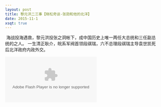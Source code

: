 ```yaml
---
layout: post
title: 黎元洪二三事【晓松奇谈-张勋和他的北洋】
date: 2015-11-1
xsqt: true
---
```


<img class="img-responsive" src="http://placehold.it/900x300" alt="">
海战投海遇救，黎元洪投张之洞帐下，成中国历史上唯一​两任大总统和三任副总统的之人。 一生清正耿介，皖系军阀首领段祺瑞，六不总理段祺瑞主导袁世凯死后北洋政府内政外交。

<embed src="http://player.video.qiyi.com/1db68b4ac4b8b0346cd27dce3af889c2/0/0/v_19rrksa8bg.swf-albumId=413090800-tvId=413090800-isPurchase=0-cnId=31" allowFullScreen="true" quality="high" class="v" align="middle" allowScriptAccess="always" type="application/x-shockwave-flash"></embed>